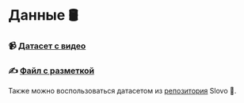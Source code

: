 # Данные 🛢

### 📹 [Датасет с видео]() 
### ✍️ [Файл с разметкой]()

Также можно воспользоваться датасетом из [репозитория](https://github.com/hukenovs/slovo) Slovo 🧏. 
